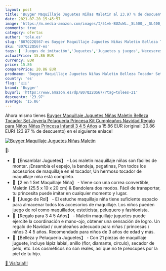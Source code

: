 ```yaml
---
layout: post
title: 'Buyger Maquillaje Juguetes Niñas Maletin al 23.97 % de descuento'
date: 2021-07-20 15:45:57
image: 'https://m.media-amazon.com/images/I/51vk-BUZuWL._SL500_._SL400_.jpg'
comments: true
category: ofertas
author: 'tole.es'
slug: 'B07Q22QS67-es Buyger Maquillaje Juguetes Niñas Maletin Belleza Tocador...'
sku: 'B07Q22QS67-es'
tags: [ 'Juegos de imitación','Juguetes','Juguetes y juegos','Neceseres para maquillaje de niños','buyger','navidad', ]
actualPrice: 15.86 EUR
currency: EUR
price: 15.86
comparePrice: 20.86 EUR
prodname: 'Buyger Maquillaje Juguetes Niñas Maletin Belleza Tocador Set Joyería Peluqueria Princesa Kit Cumpleaños Navidad Regalo para Niños Niñas Princesa Infantil 3 4 5 Años'
country: 'es'
flag: '🇪🇸'
brand: 'Buyger'
buyurl: 'https://www.amazon.es/dp/B07Q22QS67/?tag=tolees-21'
descuento: '23.97'
average: '15.86'
---
```


Ahora mismo tienes [Buyger Maquillaje Juguetes Niñas Maletin Belleza Tocador Set Joyería Peluqueria Princesa Kit Cumpleaños Navidad Regalo para Niños Niñas Princesa Infantil 3 4 5 Años](https://www.amazon.es/dp/B07Q22QS67/?tag=tolees-21) a 15.86 EUR (original: 20.86 EUR) (23.97 %  de descuento) en el siguiente enlace!

[![Buyger Maquillaje Juguetes Niñas Maletin](https://m.media-amazon.com/images/I/51vk-BUZuWL._SL500_._SL400_.jpg)](https://www.amazon.es/dp/B07Q22QS67/?tag=tolees-21)

🔎:

- 💄【Ensamblar Juguetes】 - Los maletin maquillaje niñas son fáciles de montar. ¡Ensambla el espejo, la bandeja, pegatinas, Pon todos los accesorios de maquillaje en el tocador, Un hermoso tocador de maquillaje niña está completo.
- 💄【2 en 1 Set Maquillaje Niña】 - Viene con una correa convertible, Maletin (25.5 x 10 x 20 cm) & Bandolera dos modos. Fácil de transportar, tu princesita puede imitar en cualquier momento y lugar.
- 💄【Juego de Rol】 - El estuche maquillaje niña tiene suficiente espacio para almacenar todos los accesorios de maquillaje. Los niños pueden juego de rol como maquillador, esteticista, peluquero y fashionista.
- 💄【Regalo para 3 4 5 Años】 - Maletin maquillaje juguetes puede ejercite la coordinación e mano-ojo, obtener una sensación de logro. Un regalo de Navidad / cumpleaños adecuado para niñas / princesas / niños 3 4 5 años. Recomendado para niños de 3 años de edad y más.
- 💄【Belleza y Peluqueria Juguetes】 - Con 21 piezas de maquillaje juguete, incluye lápiz labial, anillo (flor, diamante, círculo), secador de pelo, etc. Los cosméticos no son reales, así que no te preocupes por la piel de tu hijo.

[🛒 Visítala!!!](https://www.amazon.es/dp/B07Q22QS67/?tag=tolees-21)
